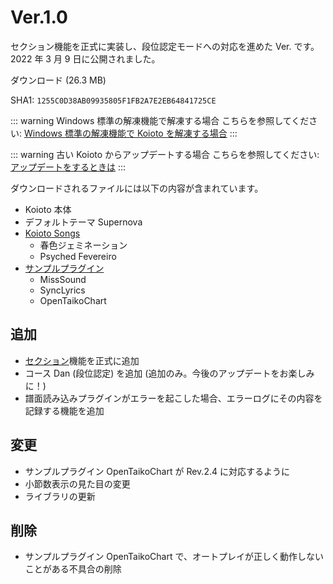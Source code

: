 # Ver.1.0

セクション機能を正式に実装し、段位認定モードへの対応を進めた Ver. です。2022 年 3 月 9 日に公開されました。

<Download link="/files/Koioto-Ver.1.0.zip" label="Ver.1.0">ダウンロード (26.3 MB)</Download>

SHA1: `1255C0D38AB09935805F1FB2A7E2EB64841725CE`

::: warning Windows 標準の解凍機能で解凍する場合
こちらを参照してください: [Windows 標準の解凍機能で Koioto を解凍する場合](/unzip.html)
:::

::: warning 古い Koioto からアップデートする場合
こちらを参照してください: [アップデートをするときは](/update.html)
:::

ダウンロードされるファイルには以下の内容が含まれています。

- Koioto 本体
- デフォルトテーマ Supernova
- [Koioto Songs](/features/koioto-songs.html)
  - 春色ジェミネーション
  - Psyched Fevereiro
- [サンプルプラグイン](/plugin/samples.html)
  - MissSound
  - SyncLyrics
  - OpenTaikoChart

## 追加

- [セクション](/features/section.html)機能を正式に追加
- コース Dan (段位認定) を追加 (追加のみ。今後のアップデートをお楽しみに！)
- 譜面読み込みプラグインがエラーを起こした場合、エラーログにその内容を記録する機能を追加

## 変更

- サンプルプラグイン OpenTaikoChart が Rev.2.4 に対応するように
- 小節数表示の見た目の変更
- ライブラリの更新

## 削除

- サンプルプラグイン OpenTaikoChart で、オートプレイが正しく動作しないことがある不具合の削除

